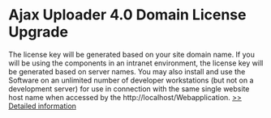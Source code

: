 # Ajax Uploader 4.0 Domain License Upgrade
The license key will be generated based on your site domain name. If you will be using the components in an intranet environment, the license key will be generated based on server names. You may also install and use the Software on an unlimited number of developer workstations (but not on a development server) for use in connection with the same single website host name when accessed by the http://localhost/Webapplication.
[>> Detailed information](https://secure.shareit.com/shareit/product.html?productid=300748492&affiliateid=200057808)
